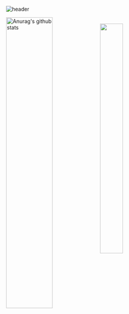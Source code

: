 ![header](https://capsule-render.vercel.app/api?type=waving&color=gradient&height=300&section=header&text=MIYEON😎&fontSize=70)

<!-- ### Hi there 👋 -->



  <a href="https://github.com/Jomiyeon1/github-readme-stats"><img align="left" src="https://github-readme-stats.vercel.app/api?username=Jomiyeon1&show_icons=true&include_all_commits=true&theme=buefy&hide_border=true" alt="Anurag's github stats" width="50%" height="45%"/></a>  
  <a href="https://github.com/Jomiyeon1/github-readme-stats">
  <img align="top-right" src="https://github-readme-stats.vercel.app/api/top-langs/?username=KyungHoAn&layout=compact&theme=buefy&hide_border=true" width="35%" height="40%"/></a>


<!--
**Jomiyeon1/Jomiyeon1** is a ✨ _special_ ✨ repository because its `README.md` (this file) appears on your GitHub profile.

Here are some ideas to get you started:

- 🔭 I’m currently working on ...
- 🌱 I’m currently learning ...
- 👯 I’m looking to collaborate on ...
- 🤔 I’m looking for help with ...
- 💬 Ask me about ...
- 📫 How to reach me: ...
- 😄 Pronouns: ...
- ⚡ Fun fact: ...
-->
